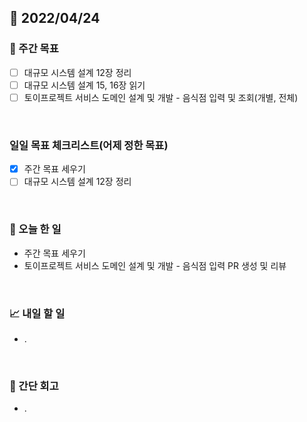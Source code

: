 ## 📅 2022/04/24


### 👏 주간 목표

- [ ] 대규모 시스템 설계 12장 정리
- [ ] 대규모 시스템 설계 15, 16장 읽기
- [ ] 토이프로젝트 서비스 도메인 설계 및 개발 - 음식점 입력 및 조회(개별, 전체)

<br/>

### 일일 목표 체크리스트(어제 정한 목표)

- [x] 주간 목표 세우기
- [ ] 대규모 시스템 설계 12장 정리

<br/>

### 💯 오늘 한 일

- 주간 목표 세우기
- 토이프로젝트 서비스 도메인 설계 및 개발 - 음식점 입력 PR 생성 및 리뷰

<br/>

### 📈 내일 할 일

- .

<br/>

### 🤔 간단 회고

- .




 




 









